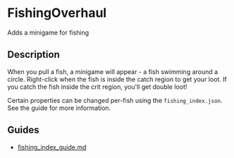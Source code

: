 # FishingOverhaul

Adds a minigame for fishing

## Description

When you pull a fish, a minigame will appear - a fish swimming around a circle. 
Right-click when the fish is inside the catch region to get your loot. 
If you catch the fish inside the crit region, you'll get double loot!

Certain properties can be changed per-fish using the `fishing_index.json`. 
See the guide for more information.

## Guides

- [fishing_index_guide.md](fishing_index_guide.md)


